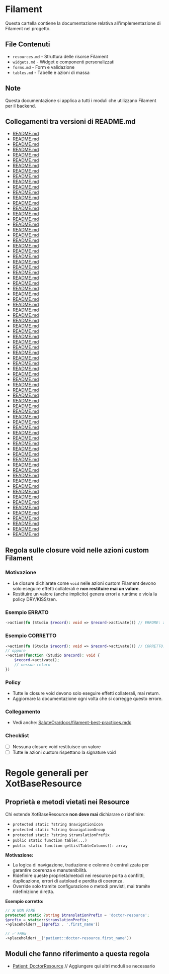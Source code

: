 # Filament

Questa cartella contiene la documentazione relativa all'implementazione di Filament nel progetto.

## File Contenuti

- `resources.md` - Struttura delle risorse Filament
- `widgets.md` - Widget e componenti personalizzati
- `forms.md` - Form e validazione
- `tables.md` - Tabelle e azioni di massa

## Note

Questa documentazione si applica a tutti i moduli che utilizzano Filament per il backend. 

## Collegamenti tra versioni di README.md
* [README.md](bashscripts/docs/README.md)
* [README.md](bashscripts/docs/it/README.md)
* [README.md](docs/laravel-app/phpstan/README.md)
* [README.md](docs/laravel-app/README.md)
* [README.md](docs/moduli/struttura/README.md)
* [README.md](docs/moduli/README.md)
* [README.md](docs/moduli/manutenzione/README.md)
* [README.md](docs/moduli/core/README.md)
* [README.md](docs/moduli/installati/README.md)
* [README.md](docs/moduli/comandi/README.md)
* [README.md](docs/phpstan/README.md)
* [README.md](docs/README.md)
* [README.md](docs/module-links/README.md)
* [README.md](docs/troubleshooting/git-conflicts/README.md)
* [README.md](docs/tecnico/laraxot/README.md)
* [README.md](docs/modules/README.md)
* [README.md](docs/conventions/README.md)
* [README.md](docs/amministrazione/backup/README.md)
* [README.md](docs/amministrazione/monitoraggio/README.md)
* [README.md](docs/amministrazione/deployment/README.md)
* [README.md](docs/translations/README.md)
* [README.md](docs/roadmap/README.md)
* [README.md](docs/ide/cursor/README.md)
* [README.md](docs/implementazione/api/README.md)
* [README.md](docs/implementazione/testing/README.md)
* [README.md](docs/implementazione/pazienti/README.md)
* [README.md](docs/implementazione/ui/README.md)
* [README.md](docs/implementazione/dental/README.md)
* [README.md](docs/implementazione/core/README.md)
* [README.md](docs/implementazione/reporting/README.md)
* [README.md](docs/implementazione/isee/README.md)
* [README.md](docs/it/README.md)
* [README.md](laravel/vendor/mockery/mockery/docs/README.md)
* [README.md](../../../Chart/docs/README.md)
* [README.md](../../../Reporting/docs/README.md)
* [README.md](../../../Gdpr/docs/phpstan/README.md)
* [README.md](../../../Gdpr/docs/README.md)
* [README.md](../../../Notify/docs/phpstan/README.md)
* [README.md](../../../Notify/docs/README.md)
* [README.md](../../../Xot/docs/filament/README.md)
* [README.md](../../../Xot/docs/phpstan/README.md)
* [README.md](../../../Xot/docs/exceptions/README.md)
* [README.md](../../../Xot/docs/README.md)
* [README.md](../../../Xot/docs/standards/README.md)
* [README.md](../../../Xot/docs/conventions/README.md)
* [README.md](../../../Xot/docs/development/README.md)
* [README.md](../../../Dental/docs/README.md)
* [README.md](../../../User/docs/phpstan/README.md)
* [README.md](../../../User/docs/README.md)
* [README.md](../../../User/docs/README.md)
* [README.md](../../../UI/docs/phpstan/README.md)
* [README.md](../../../UI/docs/README.md)
* [README.md](../../../UI/docs/standards/README.md)
* [README.md](../../../UI/docs/themes/README.md)
* [README.md](../../../UI/docs/components/README.md)
* [README.md](../../../Lang/docs/phpstan/README.md)
* [README.md](../../../Lang/docs/README.md)
* [README.md](../../../Job/docs/phpstan/README.md)
* [README.md](../../../Job/docs/README.md)
* [README.md](../../../Media/docs/phpstan/README.md)
* [README.md](../../../Media/docs/README.md)
* [README.md](../../../Tenant/docs/phpstan/README.md)
* [README.md](../../../Tenant/docs/README.md)
* [README.md](../../../Activity/docs/phpstan/README.md)
* [README.md](../../../Activity/docs/README.md)
* [README.md](../../../Patient/docs/README.md)
* [README.md](../../../Patient/docs/standards/README.md)
* [README.md](../../../Patient/docs/value-objects/README.md)
* [README.md](../../../Cms/docs/blocks/README.md)
* [README.md](../../../Cms/docs/README.md)
* [README.md](../../../Cms/docs/standards/README.md)
* [README.md](../../../Cms/docs/content/README.md)
* [README.md](../../../Cms/docs/frontoffice/README.md)
* [README.md](../../../Cms/docs/components/README.md)
* [README.md](../../../../Themes/Two/docs/README.md)
* [README.md](../../../../Themes/One/docs/README.md)

## Regola sulle closure void nelle azioni custom Filament

### Motivazione
- Le closure dichiarate come `void` nelle azioni custom Filament devono solo eseguire effetti collaterali e **non restituire mai un valore**.
- Restituire un valore (anche implicito) genera errori a runtime e viola la policy DRY/KISS/zen.

### Esempio ERRATO
```php
->action(fn (Studio $record): void => $record->activate()) // ERRORE: activate() restituisce void, ma la closure lo "ritorna"
```

### Esempio CORRETTO
```php
->action(fn (Studio $record): void => $record->activate()) // CORRETTO: nessun return
// oppure
->action(function (Studio $record): void {
    $record->activate();
    // nessun return
})
```

### Policy
- Tutte le closure void devono solo eseguire effetti collaterali, mai return.
- Aggiornare la documentazione ogni volta che si corregge questo errore.

### Collegamento
- Vedi anche: [SaluteOra/docs/filament-best-practices.mdc](../../../SaluteOra/docs/filament-best-practices.mdc)

### Checklist
- [ ] Nessuna closure void restituisce un valore
- [ ] Tutte le azioni custom rispettano la signature void

# Regole generali per XotBaseResource

## Proprietà e metodi vietati nei Resource

Chi estende XotBaseResource **non deve mai** dichiarare o ridefinire:
- `protected static ?string $navigationIcon`
- `protected static ?string $navigationGroup`
- `protected static ?string $translationPrefix`
- `public static function table(...)`
- `public static function getListTableColumns(): array`

**Motivazione:**
- La logica di navigazione, traduzione e colonne è centralizzata per garantire coerenza e manutenibilità.
- Ridefinire queste proprietà/metodi nei resource porta a conflitti, duplicazione, errori di autoload e perdita di coerenza.
- Override solo tramite configurazione o metodi previsti, mai tramite ridefinizione diretta.

**Esempio corretto:**
```php
// ❌ NON FARE
protected static ?string $translationPrefix = 'doctor-resource';
$prefix = static::$translationPrefix;
->placeholder(__($prefix . '.first_name'))

// ✅ FARE
->placeholder(__('patient::doctor-resource.first_name'))
```

## Moduli che fanno riferimento a questa regola
- [Patient: DoctorResource](../../../Patient/docs/filament/resources/doctor-resource.md)
// Aggiungere qui altri moduli se necessario

